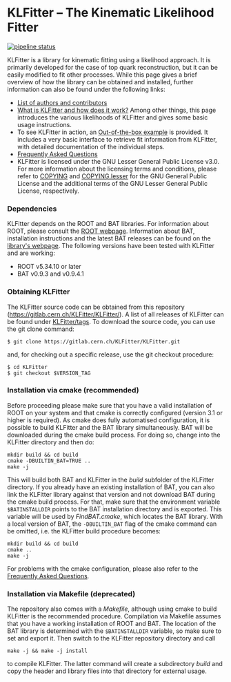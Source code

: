 # KLFitter – The Kinematic Likelihood Fitter

[![pipeline status](https://gitlab.cern.ch/KLFitter/KLFitter/badges/master/pipeline.svg)](https://gitlab.cern.ch/KLFitter/KLFitter/commits/master)

KLFitter is a library for kinematic fitting using a likelihood approach. It is
primarily developed for the case of top quark reconstruction, but it can be
easily modified to fit other processes. While this page gives a brief overview
of how the library can be obtained and installed, further information can also
be found under the following links:

- [List of authors and contributors](doc/Authors.md)
- [What is KLFitter and how does it work?](doc/WhatIsKLF.md) Among other things,
  this page introduces the various likelihoods of KLFitter and gives some basic
  usage instructions.
- To see KLFitter in action, an [Out-of-the-box example](doc/Example.md) is
  provided. It includes a very basic interface to retrieve fit information from
  KLFitter, with detailed documentation of the individual steps.
- [Frequently Asked Questions](doc/FAQ.md)
- KLFitter is licensed under the GNU Lesser General Public License v3.0. For
  more information about the licensing terms and conditions, please refer to
  [COPYING](COPYING) and [COPYING.lesser](COPYING.LESSER) for the GNU General
  Public License and the additional terms of the GNU Lesser General Public
  License, respectively.


### Dependencies

KLFitter depends on the ROOT and BAT libraries. For information about ROOT,
please consult the [ROOT webpage](https://root.cern.ch/). Information about BAT,
installation instructions and the latest BAT releases can be found on the
[library's webpage](http://www.mppmu.mpg.de/bat/). The following versions have
been tested with KLFitter and are working:

- ROOT v5.34.10 or later
- BAT v0.9.3 and v0.9.4.1


### Obtaining KLFitter

The KLFitter source code can be obtained from this repository 
(https://gitlab.cern.ch/KLFitter/KLFitter/). A list of all releases of
KLFitter can be found under 
[KLFitter/tags](https://gitlab.cern.ch/KLFitter/KLFitter/tags). To download the
source code, you can use the git clone command:

```
$ git clone https://gitlab.cern.ch/KLFitter/KLFitter.git
```
and, for checking out a specific release, use the git checkout procedure:
```
$ cd KLFitter
$ git checkout $VERSION_TAG
```

### Installation via cmake (recommended)

Before proceeding please make sure that you have a valid installation of ROOT on
your system and that cmake is correctly configured (version 3.1 or higher is
required). As cmake does fully automatised configuration, it is possible to
build KLFitter and the BAT library simultaneously. BAT will be downloaded during
the cmake build process. For doing so, change into the KLFitter directory and
then do:

```
mkdir build && cd build
cmake -DBUILTIN_BAT=TRUE ..
make -j
```

This will build both BAT and KLFitter in the _build_ subfolder of the KLFitter
directory. If you already have an existing installation of BAT, you can also
link the KLFitter library against that version and not download BAT during the
cmake build process. For that, make sure that the environment variable
`$BATINSTALLDIR` points to the BAT installation directory and is exported. This
variable will be used by _FindBAT.cmake_, which locates the BAT library. With a
local version of BAT, the `-DBUILTIN_BAT` flag of the cmake command can be
omitted, i.e. the KLFitter build procedure becomes:

```
mkdir build && cd build
cmake ..
make -j
```

For problems with the cmake configuration, please also refer to the [Frequently
Asked Questions](doc/FAQ.md).


### Installation via Makefile (deprecated)

The repository also comes with a _Makefile_, although using cmake to build
KLFitter is the recommended procedure. Compilation via Makefile assumes that
you have a working installation of ROOT and BAT. The location of the BAT library
is determined with the `$BATINSTALLDIR` variable, so make sure to set and export
it. Then switch to the KLFitter repository directory and call

```
make -j && make -j install
```

to compile KLFitter. The latter command will create a subdirectory _build_ and
copy the header and library files into that directory for external usage.

